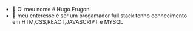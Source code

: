 - 👋 Oi meu nome é Hugo Frugoni
- 👀 meu enteresse é ser um progamador full stack
tenho conhecimento em HTM,CSS,REACT,JAVASCRIPT e MYSQL

